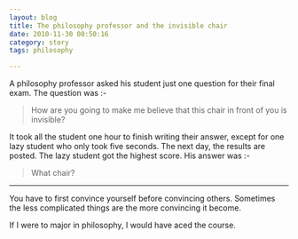 ```yaml
---
layout: blog
title: The philosophy professor and the invisible chair
date: 2010-11-30 00:50:16
category: story
tags: philosophy

---
```


A philosophy professor asked his student just one question for their final exam. The question was :-

> How are you going to make me believe that this chair in front of you is invisible?

It took all the student one hour to finish writing their answer, except for one lazy student who only took five seconds. The next day, the results are posted. The lazy student got the highest score. His answer was :-

> What chair?

***

You have to first convince yourself before convincing others. Sometimes the less complicated things are the more convincing it become.

If I were to major in philosophy, I would have aced the course.
